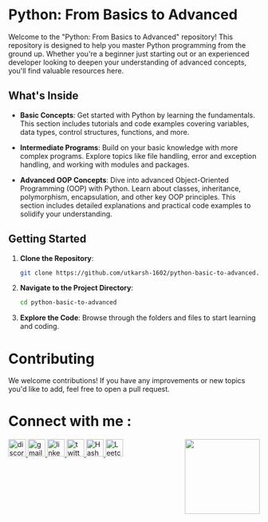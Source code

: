 # Python: From Basics to Advanced

Welcome to the "Python: From Basics to Advanced" repository! This repository is designed to help you master Python programming from the ground up. Whether you're a beginner just starting out or an experienced developer looking to deepen your understanding of advanced concepts, you'll find valuable resources here.

## What's Inside

- **Basic Concepts**: Get started with Python by learning the fundamentals. This section includes tutorials and code examples covering variables, data types, control structures, functions, and more.
  
- **Intermediate Programs**: Build on your basic knowledge with more complex programs. Explore topics like file handling, error and exception handling, and working with modules and packages.
  
- **Advanced OOP Concepts**: Dive into advanced Object-Oriented Programming (OOP) with Python. Learn about classes, inheritance, polymorphism, encapsulation, and other key OOP principles. This section includes detailed explanations and practical code examples to solidify your understanding.

## Getting Started

1. **Clone the Repository**:
   ```bash
   git clone https://github.com/utkarsh-1602/python-basic-to-advanced.git
    ```

2. **Navigate to the Project Directory**:
   ```bash
   cd python-basic-to-advanced
    ```

3. **Explore the Code**: Browse through the folders and files to start learning and coding.


# Contributing
We welcome contributions! If you have any improvements or new topics you'd like to add, feel free to open a pull request.

# Connect with me : 

<img align="right" height="150" src="https://media.tenor.com/5UGuQ1T3DDsAAAAC/naruto-anime.gif"  />

<div align="left">
  <a href="utkarsh#9835" target="_blank">
    <img src="https://img.shields.io/static/v1?message=utkarsh9835&logo=discord&label=&color=7289DA&logoColor=white&labelColor=&style=for-the-badge" height="35" alt="discord logo"  />
  </a>
  <a href="utkarshuh16@gmail.com" target="_blank">
    <img src="https://img.shields.io/static/v1?message=utkarshuh16@gmail.com&logo=gmail&label=&color=D14836&logoColor=white&labelColor=&style=for-the-badge" height="35" alt="gmail logo"  />
  </a>
  <a href="https://www.linkedin.com/in/utkarsh-hadgekar-9a0b411a5/" target="_blank">
    <img src="https://img.shields.io/static/v1?message=LinkedIn&logo=linkedin&label=&color=0077B5&logoColor=white&labelColor=&style=for-the-badge" height="35" alt="linkedin logo"  />
  </a>
  <a href="https://twitter.com/hey_utkarshh" target="_blank">
    <img src="https://img.shields.io/static/v1?message=Twitter&logo=twitter&label=&color=1DA1F2&logoColor=white&labelColor=&style=for-the-badge" height="35" alt="twitter logo"  />
  </a>
<a href="https://hashnode.com/@utkarshAI" target="_blank">
<img src="https://img.shields.io/badge/Hashnode-2962FF?style=for-the-badge&logo=hashnode&logoColor=white" height="35" alt="Hashnode logo"  />
</a>
<a href="https://leetcode.com/utkarsh_uh/" target="_blank">
<img src="https://img.shields.io/badge/LeetCode-000000?style=for-the-badge&logo=LeetCode&logoColor=#d16c06" height="35" alt="Leetcode logo"  />
</a>
</div>
